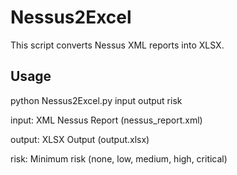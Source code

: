 # Nessus2Excel
This script converts Nessus XML reports into XLSX.

## Usage
python Nessus2Excel.py input output risk

input: XML Nessus Report (nessus_report.xml)

output: XLSX Output (output.xlsx)

risk: Minimum risk (none, low, medium, high, critical)
